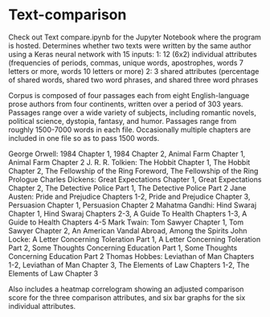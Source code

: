 # Text-comparison

Check out Text compare.ipynb for the Jupyter Notebook where the program is hosted.
Determines whether two texts were written by the same author using a Keras neural network with 15 inputs:
1: 12 (6x2) individual attributes (frequencies of periods, commas, unique words, apostrophes, words 7 letters or more, words 10 letters or more)
2: 3 shared attributes (percentage of shared words, shared two word phrases, and shared three word phrases

Corpus is composed of four passages each from eight English-language prose authors from four continents, written over a period of 303 years.
Passages range over a wide variety of subjects, including romantic novels, political science, dystopia, fantasy, and humor.
Passages range from roughly 1500-7000 words in each file. Occasionally multiple chapters are included in one file so as to pass 1500 words.

George Orwell: 1984 Chapter 1, 1984 Chapter 2, Animal Farm Chapter 1, Animal Farm Chapter 2
J. R. R. Tolkien: The Hobbit Chapter 1, The Hobbit Chapter 2, The Fellowship of the Ring Foreword, The Fellowship of the Ring Prologue
Charles Dickens: Great Expectations Chapter 1, Great Expectations Chapter 2, The Detective Police Part 1, The Detective Police Part 2
Jane Austen: Pride and Prejudice Chapters 1-2, Pride and Prejudice Chapter 3, Persuasion Chapter 1, Persuasion Chapter 2
Mahatma Gandhi: Hind Swaraj Chapter 1, Hind Swaraj Chapters 2-3, A Guide To Health Chapters 1-3, A Guide to Health Chapters 4-5
Mark Twain: Tom Sawyer Chapter 1, Tom Sawyer Chapter 2, An American Vandal Abroad, Among the Spirits
John Locke: A Letter Concerning Toleration Part 1, A Letter Concerning Toleration Part 2, Some Thoughts Concerning Education Part 1, Some Thoughts Concerning Education Part 2
Thomas Hobbes: Leviathan of Man Chapters 1-2, Leviathan of Man Chapter 3, The Elements of Law Chapters 1-2, The Elements of Law Chapter 3

Also includes a heatmap correlogram showing an adjusted comparison score for the three comparison attributes,
and six bar graphs for the six individual attributes.
